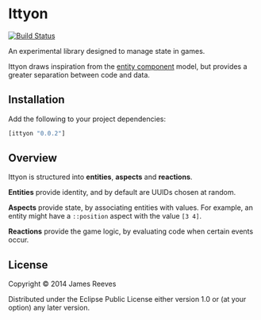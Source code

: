 # Ittyon

[![Build Status](https://travis-ci.org/weavejester/ittyon.svg?branch=master)](https://travis-ci.org/weavejester/ittyon)

An experimental library designed to manage state in games.

Ittyon draws inspiration from the [entity component][1] model, but
provides a greater separation between code and data.

[1]: https://en.wikipedia.org/wiki/Entity_component_system

## Installation

Add the following to your project dependencies:

```clojure
[ittyon "0.0.2"]
```

## Overview

Ittyon is structured into __entities__, __aspects__ and __reactions__.

__Entities__ provide identity, and by default are UUIDs chosen at
random.

__Aspects__ provide state, by associating entities with values. For
example, an entity might have a `::position` aspect with the value
`[3 4]`.

__Reactions__ provide the game logic, by evaluating code when certain
events occur.

## License

Copyright © 2014 James Reeves

Distributed under the Eclipse Public License either version 1.0 or (at
your option) any later version.
